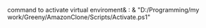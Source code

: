 command to activate virtual enviroment& :   & "D:/Programming/my work/Greeny/AmazonClone/Scripts/Activate.ps1"